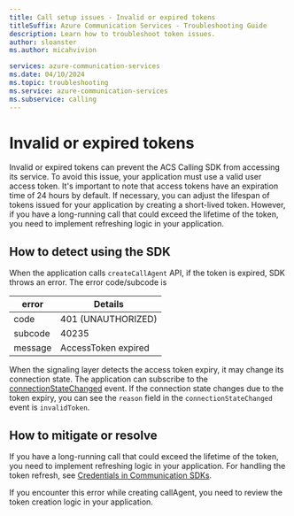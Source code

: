 ```yaml
---
title: Call setup issues - Invalid or expired tokens
titleSuffix: Azure Communication Services - Troubleshooting Guide
description: Learn how to troubleshoot token issues.
author: sloanster
ms.author: micahvivion

services: azure-communication-services
ms.date: 04/10/2024
ms.topic: troubleshooting
ms.service: azure-communication-services
ms.subservice: calling
---
```


# Invalid or expired tokens
Invalid or expired tokens can prevent the ACS Calling SDK from accessing its service. To avoid this issue, your application must use a valid user access token.
It's important to note that access tokens have an expiration time of 24 hours by default.
If necessary, you can adjust the lifespan of tokens issued for your application by creating a short-lived token.
However, if you have a long-running call that could exceed the lifetime of the token, you need to implement refreshing logic in your application.

## How to detect using the SDK
When the application calls `createCallAgent` API, if the token is expired, SDK throws an error.
The error code/subcode is

| error            | Details                                               |
|------------------|-------------------------------------------------------|
| code             | 401 (UNAUTHORIZED)                                    |
| subcode          | 40235                                                 |
| message          | AccessToken expired                                   |

When the signaling layer detects the access token expiry, it may change its connection state.
The application can subscribe to the [connectionStateChanged](/javascript/api/azure-communication-services/%40azure/communication-calling/callagent#@azure-communication-calling-callagent-on-2) event. If the connection state changes due to the token expiry, you can see the `reason` field in the `connectionStateChanged` event is `invalidToken`.

## How to mitigate or resolve
If you have a long-running call that could exceed the lifetime of the token, you need to implement refreshing logic in your application.
For handling the token refresh, see [Credentials in Communication SDKs](../../../../concepts/credentials-best-practices.md).

If you encounter this error while creating callAgent, you need to review the token creation logic in your application.
